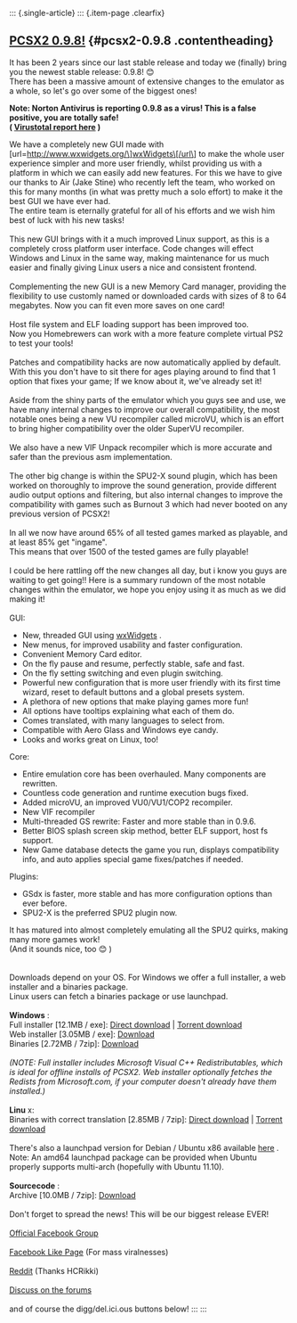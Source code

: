 ::: {.single-article}
::: {.item-page .clearfix}
## [PCSX2 0.9.8!](/85-pcsx2-0-9-8.html) {#pcsx2-0.9.8 .contentheading}

It has been 2 years since our last stable release and today we (finally)
bring you the newest stable release: 0.9.8!
😊\
There has been a massive amount of extensive changes to the emulator as
a whole, so let\'s go over some of the biggest ones!

**Note: Norton Antivirus is reporting 0.9.8 as a virus! This is a false
positive, you are totally safe!**\
**( [Virustotal report
here](http://www.virustotal.com/file-scan/report.html?id=fe6efa4e21068f4e391184718baf5d88d03995b4fad56b97dab22873dcdd9cd3-1304289866)
)**

We have a completely new GUI made with
\[url=http://www.wxwidgets.org/\]wxWidgets\[/url\] to make the whole
user experience simpler and more user friendly, whilst providing us with
a platform in which we can easily add new features. For this we have to
give our thanks to Air (Jake Stine) who recently left the team, who
worked on this for many months (in what was pretty much a solo effort)
to make it the best GUI we have ever had.\
The entire team is eternally grateful for all of his efforts and we wish
him best of luck with his new tasks!\
\
This new GUI brings with it a much improved Linux support, as this is a
completely cross platform user interface. Code changes will effect
Windows and Linux in the same way, making maintenance for us much easier
and finally giving Linux users a nice and consistent frontend.\
\
Complementing the new GUI is a new Memory Card manager, providing the
flexibility to use customly named or downloaded cards with sizes of 8 to
64 megabytes. Now you can fit even more saves on one card!\
\
Host file system and ELF loading support has been improved too.\
Now you Homebrewers can work with a more feature complete virtual PS2 to
test your tools!\
\
Patches and compatibility hacks are now automatically applied by
default.\
With this you don\'t have to sit there for ages playing around to find
that 1 option that fixes your game; If we know about it, we\'ve already
set it!\
\
Aside from the shiny parts of the emulator which you guys see and use,
we have many internal changes to improve our overall compatibility, the
most notable ones being a new VU recompiler called microVU, which is an
effort to bring higher compatibility over the older SuperVU recompiler.\
\
We also have a new VIF Unpack recompiler which is more accurate and
safer than the previous asm implementation.\
\
The other big change is within the SPU2-X sound plugin, which has been
worked on thoroughly to improve the sound generation, provide different
audio output options and filtering, but also internal changes to improve
the compatibility with games such as Burnout 3 which had never booted on
any previous version of PCSX2!\
\
In all we now have around 65% of all tested games marked as playable,
and at least 85% get \"ingame\".\
This means that over 1500 of the tested games are fully playable!\
\
I could be here rattling off the new changes all day, but i know you
guys are waiting to get going!! Here is a summary rundown of the most
notable changes within the emulator, we hope you enjoy using it as much
as we did making it!\
\
GUI:

-   New, threaded GUI using [wxWidgets](http://www.wxwidgets.org/) .
-   New menus, for improved usability and faster configuration.
-   Convenient Memory Card editor.
-   On the fly pause and resume, perfectly stable, safe and fast.
-   On the fly setting switching and even plugin switching.
-   Powerful new configuration that is more user friendly with its first
    time wizard, reset to default buttons and a global presets system.
-   A plethora of new options that make playing games more fun!
-   All options have tooltips explaining what each of them do.
-   Comes translated, with many languages to select from.
-   Compatible with Aero Glass and Windows eye candy.
-   Looks and works great on Linux, too!

Core:

-   Entire emulation core has been overhauled. Many components are
    rewritten.
-   Countless code generation and runtime execution bugs fixed.
-   Added microVU, an improved VU0/VU1/COP2 recompiler.
-   New VIF recompiler
-   Multi-threaded GS rewrite: Faster and more stable than in 0.9.6.
-   Better BIOS splash screen skip method, better ELF support, host fs
    support.
-   New Game database detects the game you run, displays compatibility
    info, and auto applies special game fixes/patches if needed.

Plugins:

-   GSdx is faster, more stable and has more configuration options than
    ever before.
-   SPU2-X is the preferred SPU2 plugin now.

It has matured into almost completely emulating all the SPU2 quirks,
making many more games work!\
(And it sounds nice, too
😊 )\
\
\
Downloads depend on your OS. For Windows we offer a full installer, a
web installer and a binaries package.\
Linux users can fetch a binaries package or use launchpad.\
\
**Windows** :\
Full installer \[12.1MB / exe\]: [Direct
download](http://code.google.com/p/pcsx2/downloads/detail?name=pcsx2-0.9.8-r4600-setup.exe&amp;can=2&amp;q=)
\| [Torrent
download](http://tracker.pcsx2.net/download.php?id=24&amp;name=pcsx2098r4600setup.torrent)\
Web installer \[3.05MB / exe\]:
[Download](http://code.google.com/p/pcsx2/downloads/detail?name=pcsx2-0.9.8-r4600-websetup.exe)\
Binaries \[2.72MB / 7zip\]:
[Download](http://code.google.com/p/pcsx2/downloads/detail?name=pcsx2-0.9.8-r4600-binaries.7z)\
\
*(NOTE: Full installer includes Microsoft Visual C++ Redistributables,
which is ideal for offline installs of PCSX2. Web installer optionally
fetches the Redists from Microsoft.com, if your computer doesn\'t
already have them installed.)*\
\
**Linu** x:\
Binaries with correct translation \[2.85MB / 7zip\]: [Direct
download](http://code.google.com/p/pcsx2/downloads/detail?name=pcsx2-0.9.8-r4594-linux~translation_fix.tar.gz&amp;can=2&amp;q=)
\| [Torrent
download](http://tracker.pcsx2.net/download.php?id=25&amp;name=pcsx2-0.9.8-r4594-linux.tar.gz.torrent)\
\
There\'s also a launchpad version for Debian / Ubuntu x86 available
[here](https://launchpad.net/~gregory-hainaut/+archive/pcsx2.official.ppa)
.\
Note: An amd64 launchpad package can be provided when Ubuntu properly
supports multi-arch (hopefully with Ubuntu 11.10).\
\
**Sourcecode** :\
Archive \[10.0MB / 7zip\]:
[Download](/download/releases/source-code/summary/7-source/3-pcsx2-0-9-8-source-code.html)\
\
Don\'t forget to spread the news! This will be our biggest release
EVER!\
\
[Official Facebook
Group](http://www.facebook.com/group.php?gid=98483509559)\
\
[Facebook Like
Page](http://www.facebook.com/#!/pages/Pcsx2-098/145051045565631) (For
mass viralnesses)\
\
[Reddit](http://www.reddit.com/r/gaming/comments/h1eh6/ps2_emulator_pcsx2_updated_to_098_improvements/)
(Thanks HCRikki)\
\
[Discuss on the
forums](http://forums.pcsx2.net/Thread-PCSX2-0-9-8--21539)\
\
and of course the digg/del.ici.ous buttons below!
:::
:::
